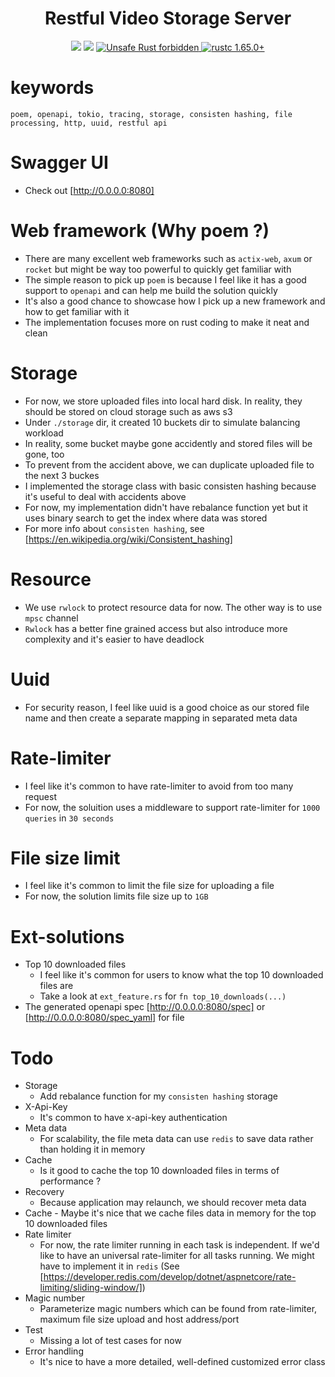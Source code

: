 <h1 align="center">Restful Video Storage Server</h1>

<div align="center">
  <!-- CI -->
  <img src="https://github.com/cityos-dev/Gembright-Stone-Hung/actions/workflows/action.yaml/badge.svg" />
  <img src="https://github.com/cityos-dev/Gembright-Stone-Hung/actions/workflows/clippy.yaml/badge.svg" />
  <a href="https://github.com/rust-secure-code/safety-dance/">
    <img src="https://img.shields.io/badge/unsafe-forbidden-success.svg?style=flat-square"
      alt="Unsafe Rust forbidden" />
  </a>
  <a href="https://blog.rust-lang.org/2022/11/03/Rust-1.65.0.html">
    <img src="https://img.shields.io/badge/rustc-1.65.0+-ab6000.svg"
      alt="rustc 1.65.0+" />
  </a>
</div>

# keywords
```
poem, openapi, tokio, tracing, storage, consisten hashing, file processing, http, uuid, restful api
```
# Swagger UI
  * Check out [http://0.0.0.0:8080] 

# Web framework (Why poem ?) 
  * There are many excellent web frameworks such as `actix-web`, `axum` or `rocket` but might be way too powerful to quickly get familiar with 
  * The simple reason to pick up `poem` is because I feel like it has a good support to `openapi` and can help me build the solution quickly
  * It's also a good chance to showcase how I pick up a new framework and how to get familiar with it
  * The implementation focuses more on rust coding to make it neat and clean

# Storage
  * For now, we store uploaded files into local hard disk. In reality, they should be stored on cloud storage such as aws s3
  * Under `./storage` dir, it created 10 buckets dir to simulate balancing workload
  * In reality, some bucket maybe gone accidently and stored files will be gone, too
  * To prevent from the accident above, we can duplicate uploaded file to the next 3 buckes
  * I implemented the storage class with basic consisten hashing because it's useful to deal with accidents above
  * For now, my implementation didn't have rebalance function yet but it uses binary search to get the index where data was stored
  * For more info about `consisten hashing`, see [https://en.wikipedia.org/wiki/Consistent_hashing]

# Resource
  * We use `rwlock` to protect resource data for now. The other way is to use `mpsc` channel
  * `Rwlock` has a better fine grained access but also introduce more complexity and it's easier to have deadlock

# Uuid
  * For security reason, I feel like uuid is a good choice as our stored file name and then create a separate mapping in separated meta data

# Rate-limiter
  * I feel like it's common to have rate-limiter to avoid from too many request
  * For now, the soluition uses a middleware to support rate-limiter for `1000 queries` in `30 seconds`

# File size limit
  * I feel like it's common to limit the file size for uploading a file
  * For now, the solution limits file size up to `1GB`

# Ext-solutions
  - Top 10 downloaded files
    * I feel like it's common for users to know what the top 10 downloaded files are
    * Take a look at `ext_feature.rs` for `fn top_10_downloads(...)` 
  - The generated openapi spec [http://0.0.0.0:8080/spec] or [http://0.0.0.0:8080/spec_yaml] for file

# Todo
  * Storage
    - Add rebalance function for my `consisten hashing` storage
  * X-Api-Key
    - It's common to have x-api-key authentication
  * Meta data
    - For scalability, the file meta data can use `redis` to save data rather than holding it in memory
  * Cache
    - Is it good to cache the top 10 downloaded files in terms of performance ?
  * Recovery
    - Because application may relaunch, we should recover meta data
  *  Cache
    - Maybe it's nice that we cache files data in memory for the top 10 downloaded files
  * Rate limiter
    - For now, the rate limiter running in each task is independent. If we'd like to have an universal rate-limiter for all tasks running. We might have to implement it in `redis` (See [https://developer.redis.com/develop/dotnet/aspnetcore/rate-limiting/sliding-window/])
  * Magic number
    - Parameterize magic numbers which can be found from rate-limiter, maximum file size upload and host address/port
  * Test
    - Missing a lot of test cases for now
  * Error handling
    - It's nice to have a more detailed, well-defined customized error class
  
